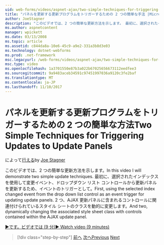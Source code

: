 ```yaml
---
uid: web-forms/videos/aspnet-ajax/two-simple-techniques-for-triggering-updates-to-update-panels
title: "パネルを更新する更新プログラムをトリガーするための 2 つの簡単な手法 |Microsoft ドキュメント"
author: JoeStagner
description: "このビデオでは、2 つの簡単な更新方法を示します。 最初に、選択されたインデックスを使用して変更イベント、ドロップダウン リスト コントロールからイベント三角関数としています."
ms.author: aspnetcontent
manager: wpickett
ms.date: 03/13/2008
ms.topic: article
ms.assetid: c844da8a-10e6-45c9-a9e2-331a3b8d3e03
ms.technology: dotnet-webforms
ms.prod: .net-framework
msc.legacyurl: /web-forms/videos/aspnet-ajax/two-simple-techniques-for-triggering-updates-to-update-panels
msc.type: video
ms.openlocfilehash: 1a3701550e87b3a022b67025656673112eedfee3
ms.sourcegitcommit: 9a9483aceb34591c97451997036a9120c3fe2baf
ms.translationtype: MT
ms.contentlocale: ja-JP
ms.lasthandoff: 11/10/2017
---
```

<a name="two-simple-techniques-for-triggering-updates-to-update-panels"></a><span data-ttu-id="e4c57-104">パネルを更新する更新プログラムをトリガーするための 2 つの簡単な方法</span><span class="sxs-lookup"><span data-stu-id="e4c57-104">Two Simple Techniques for Triggering Updates to Update Panels</span></span>
====================
<span data-ttu-id="e4c57-105">によって[行える](https://github.com/JoeStagner)</span><span class="sxs-lookup"><span data-stu-id="e4c57-105">by [Joe Stagner](https://github.com/JoeStagner)</span></span>

<span data-ttu-id="e4c57-106">このビデオでは、2 つの簡単な更新方法を示します。</span><span class="sxs-lookup"><span data-stu-id="e4c57-106">In this video I will demonstrate two simple update techniques.</span></span> <span data-ttu-id="e4c57-107">最初に、選択されたインデックスを使用して変更イベント、ドロップダウン リスト コントロールから更新パネルを更新するため、イベントのトリガーとして。</span><span class="sxs-lookup"><span data-stu-id="e4c57-107">First, using the selected index changed event from the drop down list control as an event trigger for updating update panels.</span></span> <span data-ttu-id="e4c57-108">2 つ、AJAX 更新パネルに含まれるコントロールに関連付けられているスタイル シートのクラスを動的に変更します。</span><span class="sxs-lookup"><span data-stu-id="e4c57-108">And two, dynamically changing the associated style sheet class with controls contained within the AJAX update panel.</span></span>

[<span data-ttu-id="e4c57-109">&#9654;です。ビデオでは (9 分)</span><span class="sxs-lookup"><span data-stu-id="e4c57-109">&#9654; Watch video (9 minutes)</span></span>](https://channel9.msdn.com/Blogs/ASP-NET-Site-Videos/two-simple-techniques-for-triggering-updates-to-update-panels)

>[!div class="step-by-step"]
<span data-ttu-id="e4c57-110">[前へ](how-do-i-retrieve-values-from-server-side-ajax-controls.md)
[次へ](use-aspnet-ajax-cascading-drop-down-control-to-access-a-database.md)</span><span class="sxs-lookup"><span data-stu-id="e4c57-110">[Previous](how-do-i-retrieve-values-from-server-side-ajax-controls.md)
[Next](use-aspnet-ajax-cascading-drop-down-control-to-access-a-database.md)</span></span>
